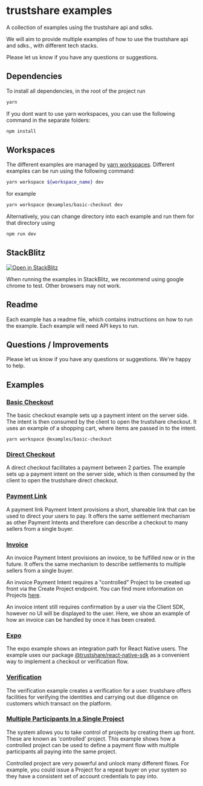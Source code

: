 # trustshare examples

A collection of examples using the trustshare api and sdks.

We will aim to provide multiple examples of how to use the trustshare api and sdks., with different tech stacks.

Please let us know if you have any questions or suggestions.

## Dependencies

To install all dependencies, in the root of the project run

```bash
yarn
```

If you dont want to use yarn workspaces, you can use the following command in the separate folders:

```bash
npm install
```

## Workspaces

The different examples are managed by [yarn workspaces](https://classic.yarnpkg.com/lang/en/docs/workspaces/). Different examples can be run using the following command:

```bash
yarn workspace ${workspace_name} dev
```

for example

```bash
yarn workspace @examples/basic-checkout dev
```

Alternatively, you can change directory into each example and run them for that directory using

```bash
npm run dev
```

## StackBlitz

[![Open in StackBlitz](https://developer.stackblitz.com/img/open_in_stackblitz.svg)](https://stackblitz.com/github/trustshare/examples?file=readme.md)

When running the examples in StackBlitz, we recommend using google chrome to test. Other browsers may not work.

## Readme

Each example has a readme file, which contains instructions on how to run the example. Each example will need API keys to run.

## Questions / Improvements

Please let us know if you have any questions or suggestions. We're happy to help.

## Examples

### [Basic Checkout](/examples/basic-checkout)
The basic checkout example sets up a payment intent on the server side. The intent is then consumed by the client to open the trustshare checkout. It uses an example of a shopping cart, where items are passed in to the intent.

```
yarn workspace @examples/basic-checkout 
```

### [Direct Checkout](/examples/direct-checkout)
A direct checkout facilitates a payment between 2 parties. The example sets up a payment intent on the server side, which is then consumed by the client to open the trustshare direct checkout.

### [Payment Link](/examples/payment-link)
A payment link Payment Intent provisions a short, shareable link that can be used to direct your users to pay. It offers the same settlement mechanism as other Payment Intents and therefore can describe a checkout to many sellers from a single buyer.

### [Invoice](/examples/invoice)
An invoice Payment Intent provisions an invoice, to be fulfilled now or in the future. It offers the same mechanism to describe settlements to multiple sellers from a single buyer.

An invoice Payment Intent requires a "controlled" Project to be created up front via the Create Project endpoint. You can find more information on Projects [here](https://docs.trustshare.io/guides/projects).

An invoice intent still requires confirmation by a user via the Client SDK, however no UI will be displayed to the user. Here, we show an example of how an invoice can be handled by once it has been created.

### [Expo](/examples/expo/)
The expo example shows an integration path for React Native users.
The example uses our package [@trustshare/react-native-sdk](https://www.npmjs.com/package/@trustshare/react-native-sdk) as a convenient way to implement a checkout or verification flow. 

### [Verification](/examples/verification)
The verification example creates a verification for a user. trustshare offers facilities for verifying the identities and carrying out due diligence on customers which transact on the platform.

### [Multiple Participants In a Single Project](/examples/multiple-participants-single-project)
The system allows you to take control of projects by creating them up front. These are known as 'controlled' project. This example shows how a controlled project can be used to define a payment flow with multiple participants all paying into the same project. 

Controlled project are very powerful and unlock many different flows. For example, you could issue a Project for a repeat buyer on your system so they have a consistent set of account credentials to pay into.